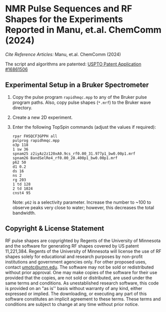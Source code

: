 
# NMR Pulse Sequences and RF Shapes for the Experiments Reported in Manu, et.al. ChemComm (2024)

_Cite Reference Articles:_ Manu, et.al. ChemComm (2024)

The script and algorithms are patented: [USPTO Patent Application #16861506](https://patentcenter.uspto.gov/#!/applications/16861506)

## Experimental Setup in a Bruker Spectrometer

1. Copy the pulse program `rapidhmqc.mpp` to any of the Bruker pulse program paths. Also, copy pulse shapes (`*.mrf`) to the Bruker wave directory.
2. Create a new 2D experiment.
3. Enter the following TopSpin commands (adjust the values if required):

   ```
   rpar FHSQCF3GPPH all
   pulprog rapidhmqc.mpp
   o3p 118
   1 sw 36
   spnam25 z2iyAz2z120xA0.9cs_rf0.00_31.977p1_bw0.00p1.mrf
   spnam26 BandSelRe4_rf0.00_28.400p1_bw0.00p1.mrf
   p62 50
   d1 0.2
   ds 16
   ns 2
   rg 203
   1 td 128
   2 td 1024
   cnst4 95
   ```

   Note: `p62` is a selectivity parameter. Increase the number to ~100 to observe peaks very close to water; however, this decreases the total bandwidth.

## Copyright & License Statement

RF pulse shapes are copyrighted by Regents of the University of Minnesota and the software for generating RF shapes covered by US patent 11,221,384. Regents of the University of Minnesota will license the use of RF shapes solely for educational and research purposes by non-profit institutions and government agencies only. For other proposed uses, contact umotc@umn.edu. The software may not be sold or redistributed without prior approval. One may make copies of the software for their use provided that the copies, are not sold or distributed, are used under the same terms and conditions. As unestablished research software, this code is provided on an "as is'' basis without warranty of any kind, either expressed or implied. The downloading, or executing any part of this software constitutes an implicit agreement to these terms. These terms and conditions are subject to change at any time without prior notice.

